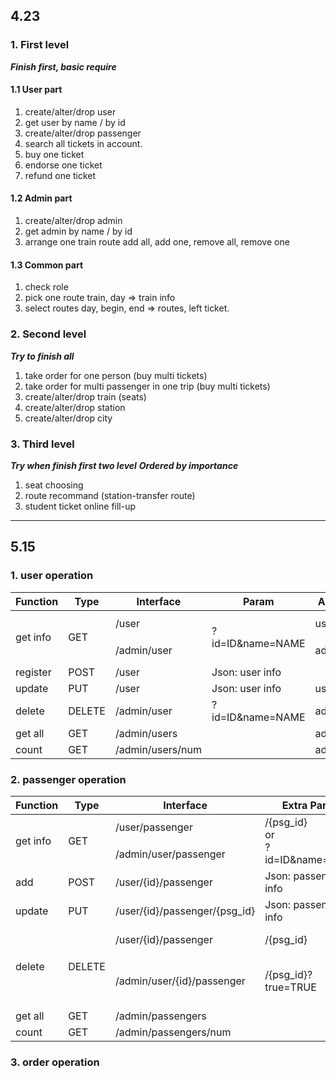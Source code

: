 ## 4.23

### 1. First level
_**Finish first, basic require**_

#### 1.1 User part

1. create/alter/drop user
1. get user
    by name / by id
1. create/alter/drop passenger
1. search all tickets in account.
1. buy one ticket
1. endorse one ticket
1. refund one ticket

#### 1.2 Admin part

1. create/alter/drop admin
1. get admin
    by name / by id
1. arrange one train route
    add all, add one, remove all, remove one

#### 1.3 Common part

1. check role
1. pick one route
    train, day => train info
1. select routes
    day, begin, end => routes, left ticket.

### 2. Second level
_**Try to finish all**_

1. take order for one person (buy multi tickets)
1. take order for multi passenger in one trip (buy multi tickets)
1. create/alter/drop train (seats)
1. create/alter/drop station
1. create/alter/drop city

### 3. Third level
_**Try when finish first two level**_
_**Ordered by importance**_

1. seat choosing
1. route recommand (station-transfer route)
1. student ticket online fill-up

***



## 5.15

### 1. user operation

<table><thead><tr><th>Function</th><th>Type</th><th>Interface</th><th>Param</th><th>Auth</th><th>Comment</th></tr></thead><tbody><tr><td rowspan="2">get info</td><td rowspan="2">GET</td><td>/user</td><td rowspan="2"><span style="font-weight:400;font-style:normal">?id=ID&amp;name=NAME</span><br></td><td>user</td><td rowspan="2"><span style="font-weight:400;font-style:normal">Require at least</span><br><span style="font-weight:400;font-style:normal">one param</span><br></td></tr><tr><td>/admin/user</td><td>admin</td></tr><tr><td>register</td><td>POST</td><td>/user</td><td>Json: user info</td><td></td><td></td></tr><tr><td>update</td><td>PUT</td><td>/user</td><td>Json: user info</td><td>user</td><td></td></tr><tr><td>delete</td><td>DELETE</td><td>/admin/user</td><td>?id=ID&amp;name=NAME</td><td>admin</td><td></td></tr><tr><td>get all</td><td>GET</td><td>/admin/users</td><td></td><td>admin</td><td></td></tr><tr><td>count</td><td>GET</td><td>/admin/users/num</td><td></td><td>admin</td><td></td></tr></tbody></table>

### 2. passenger operation

<table><thead><tr><th>Function</th><th>Type</th><th>Interface</th><th>Extra Param</th><th>Auth</th><th>Comment</th></tr></thead><tbody><tr><td rowspan="2">get info</td><td rowspan="2">GET</td><td>/user/passenger</td><td rowspan="2">/{psg_id}<br>or<br><span style="font-weight:400;font-style:normal">?id=ID&amp;name=NAME</span><br></td><td>user</td><td rowspan="2">Get one<br>or all</td></tr><tr><td>/admin/user/passenger</td><td>admin</td></tr><tr><td>add</td><td>POST</td><td>/user/{id}/passenger</td><td>Json: passenger info</td><td>user</td><td></td></tr><tr><td>update</td><td>PUT</td><td><span style="font-weight:400;font-style:normal">/user/{id}/passenger/{psg_id}</span></td><td>Json: passenger info</td><td>user</td><td></td></tr><tr><td rowspan="2">delete</td><td rowspan="2">DELETE</td><td><span style="font-weight:400;font-style:normal">/user/{id}/passenger</span><br></td><td>/{psg_id}</td><td>user</td><td>Set disable</td></tr><tr><td>/admin/<span style="font-weight:400;font-style:normal">user/{id}/passenger</span></td><td>/{psg_id}?true=TRUE</td><td>admin</td><td>Set disable<br>or true delete</td></tr><tr><td>get all</td><td>GET</td><td>/admin/passengers</td><td></td><td>admin</td><td></td></tr><tr><td>count</td><td>GET</td><td>/admin/passengers/num</td><td></td><td>admin</td><td></td></tr></tbody></table>

### 3. order operation


